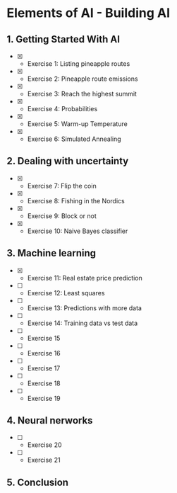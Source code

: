 # Elements of AI - Building AI

## 1. Getting Started With AI

- [x] - Exercise 1: Listing pineapple routes
- [x] - Exercise 2: Pineapple route emissions
- [x] - Exercise 3: Reach the highest summit
- [x] - Exercise 4: Probabilities
- [x] - Exercise 5: Warm-up Temperature
- [x] - Exercise 6: Simulated Annealing

## 2. Dealing with uncertainty

- [x] - Exercise 7: Flip the coin
- [x] - Exercise 8: Fishing in the Nordics
- [x] - Exercise 9: Block or not
- [x] - Exercise 10: Naive Bayes classifier

## 3. Machine learning

- [x] - Exercise 11: Real estate price prediction
- [ ] - Exercise 12: Least squares
- [ ] - Exercise 13: Predictions with more data
- [ ] - Exercise 14: Training data vs test data
- [ ] - Exercise 15
- [ ] - Exercise 16
- [ ] - Exercise 17
- [ ] - Exercise 18
- [ ] - Exercise 19

## 4. Neural nerworks

- [ ] - Exercise 20
- [ ] - Exercise 21

## 5. Conclusion
